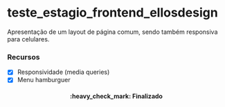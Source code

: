# teste_estagio_frontend_ellosdesign
Apresentação de um layout de página comum, sendo também responsiva para celulares.

### Recursos
- [x] Responsividade (media queries)
- [x] Menu hamburguer
<h4 align="center"> 
	:heavy_check_mark:  Finalizado
</h4>

